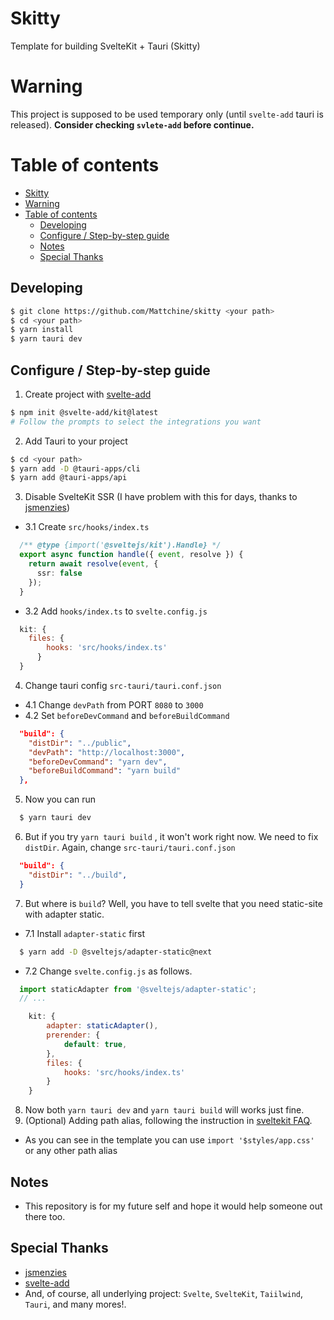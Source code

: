 # Skitty
Template for building SvelteKit + Tauri (Skitty)

# Warning
This project is supposed to be used temporary only (until `svelte-add` tauri is released).
<B>Consider checking `svlete-add` before continue.</B>

# Table of contents
- [Skitty](#skitty)
- [Warning](#warning)
- [Table of contents](#table-of-contents)
  - [Developing](#developing)
  - [Configure / Step-by-step guide](#configure--step-by-step-guide)
  - [Notes](#notes)
  - [Special Thanks](#special-thanks)

## Developing

```bash
$ git clone https://github.com/Mattchine/skitty <your path>
$ cd <your path>
$ yarn install
$ yarn tauri dev

```

## Configure / Step-by-step guide
1. Create project with [svelte-add](https://github.com/svelte-add/svelte-add)
```bash
$ npm init @svelte-add/kit@latest
# Follow the prompts to select the integrations you want
```
2. Add Tauri to your project
```bash
$ cd <your path>
$ yarn add -D @tauri-apps/cli
$ yarn add @tauri-apps/api
```
3. Disable SvelteKit SSR (I have problem with this for days, thanks to [jsmenzies](https://github.com/cloudflare/workerskv.gui/pull/13))

- 3.1 Create `src/hooks/index.ts`
```ts
  /** @type {import('@sveltejs/kit').Handle} */
  export async function handle({ event, resolve }) {
    return await resolve(event, {
      ssr: false
    });
  }
```
- 3.2 Add `hooks/index.ts` to `svelte.config.js`
```js
  kit: {
    files: {
	    hooks: 'src/hooks/index.ts'
	  }
  }
```
4. Change tauri config `src-tauri/tauri.conf.json`
- 4.1 Change `devPath` from PORT `8080` to `3000`
- 4.2 Set `beforeDevCommand` and `beforeBuildCommand`
```json
  "build": {
    "distDir": "../public",
    "devPath": "http://localhost:3000",
    "beforeDevCommand": "yarn dev",
    "beforeBuildCommand": "yarn build"
  },
```

5. Now you can run
```bash
  $ yarn tauri dev
```

6. But if you try `yarn tauri build` , it won't work right now. We need to fix `distDir`. Again, change `src-tauri/tauri.conf.json`
```json
  "build": {
    "distDir": "../build",
  }
```
7. But where is `build`? Well, you have to tell svelte that you need static-site with adapter static. 
- 7.1 Install `adapter-static` first
```bash
  $ yarn add -D @sveltejs/adapter-static@next
```
- 7.2 Change `svelte.config.js` as follows.
```js
  import staticAdapter from '@sveltejs/adapter-static';
  // ...

	kit: {
		adapter: staticAdapter(),
		prerender: {
			default: true,
		},
		files: {
			hooks: 'src/hooks/index.ts'
		}
	}
```
8. Now both `yarn tauri dev` and `yarn tauri build` will works just fine.
9. (Optional) Adding path alias, following the instruction in [sveltekit FAQ](https://kit.svelte.dev/faq#aliases).
- As you can see in the template you can use `import '$styles/app.css'` or any other path alias

## Notes
- This repository is for my future self and hope it would help someone out there too.

## Special Thanks
- [jsmenzies](https://github.com/jsmenzies)
- [svelte-add](https://github.com/svelte-add/svelte-add)
- And, of course, all underlying project: `Svelte`, `SvelteKit`, `Taiilwind`, `Tauri`, and many mores!.
